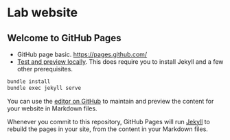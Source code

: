 # Lab website

## Welcome to GitHub Pages

- GitHub page basic. <https://pages.github.com/>
- [Test and preview locally](https://docs.github.com/en/pages/setting-up-a-github-pages-site-with-jekyll/testing-your-github-pages-site-locally-with-jekyll). This does require you to install Jekyll and a few other prerequisites.
 
```bash
bundle install
bundle exec jekyll serve
````

You can use the [editor on GitHub](https://github.com/stevenhwu/stevenhwu.github.io/edit/main/README.md) to maintain and preview the content for your website in Markdown files.

Whenever you commit to this repository, GitHub Pages will run [Jekyll](https://jekyllrb.com/) to rebuild the pages in your site, from the content in your Markdown files.
